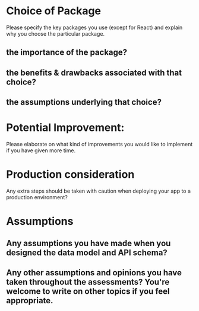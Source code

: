 # Choice of Package

Please specify the key packages you use (except for React) and
explain why you choose the particular package.

## the importance of the package?

## the benefits & drawbacks associated with that choice?

## the assumptions underlying that choice?

# Potential Improvement:
Please elaborate on what kind of improvements you would like
to implement if you have given more time.

# Production consideration
Any extra steps should be taken with caution when
deploying your app to a production environment?

# Assumptions

## Any assumptions you have made when you designed the data model and API schema?

## Any other assumptions and opinions you have taken throughout the assessments? You're welcome to write on other topics if you feel appropriate.